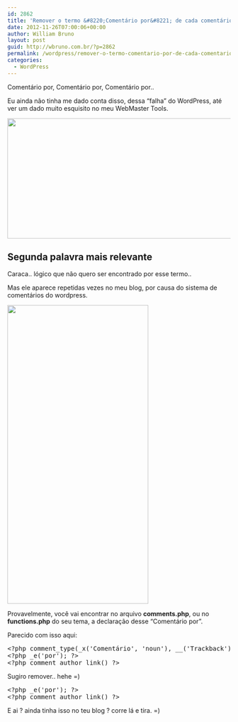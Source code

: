```yaml
---
id: 2862
title: 'Remover o termo &#8220;Comentário por&#8221; de cada comentário no seu blog WordPress'
date: 2012-11-26T07:00:06+00:00
author: William Bruno
layout: post
guid: http://wbruno.com.br/?p=2862
permalink: /wordpress/remover-o-termo-comentario-por-de-cada-comentario-no-seu-blog-wordpress/
categories:
  - WordPress
---
```

Comentário por, Comentário por, Comentário por..

<!--more-->



Eu ainda não tinha me dado conta disso, dessa &#8220;falha&#8221; do WordPress, até ver um dado muito esquisito no meu WebMaster Tools.

[<img src="/wp-content/uploads/2012/11/Captura-de-Tela-2012-11-22-às-21.48.48.png" alt="" title="Captura de Tela 2012-11-22 às 21.48.48" width="589" height="271" class="aligncenter size-full wp-image-2868" srcset="/wp-content/uploads/2012/11/Captura-de-Tela-2012-11-22-às-21.48.48.png 589w, /wp-content/uploads/2012/11/Captura-de-Tela-2012-11-22-às-21.48.48-300x138.png 300w" sizes="(max-width: 589px) 100vw, 589px" />](/wp-content/uploads/2012/11/Captura-de-Tela-2012-11-22-às-21.48.48.png)

## Segunda palavra mais relevante

Caraca.. lógico que não quero ser encontrado por esse termo..

Mas ele aparece repetidas vezes no meu blog, por causa do sistema de comentários do wordpress.

[<img src="/wp-content/uploads/2012/11/Captura-de-Tela-2012-11-22-às-21.46.20.png" alt="" title="Captura de Tela 2012-11-22 às 21.46.20" width="318" height="673" class="aligncenter size-full wp-image-2865" />](/wp-content/uploads/2012/11/Captura-de-Tela-2012-11-22-às-21.46.20.png)

Provavelmente, você vai encontrar no arquivo **comments.php**, ou no **functions.php** do seu tema, a declaração desse &#8220;Comentário por&#8221;.

Parecido com isso aqui:

<pre name="code" class="php">&lt;?php comment_type(_x('Coment&aacute;rio', 'noun'), __('Trackback'), __('Pingback')); ?&gt;
&lt;?php _e('por'); ?>
&lt;?php comment_author_link() ?>
</pre>

Sugiro remover.. hehe =)

<pre name="code" class="php">&lt;?php _e('por'); ?>
&lt;?php comment_author_link() ?>
</pre>

E ai ? ainda tinha isso no teu blog ? corre lá e tira. =)
